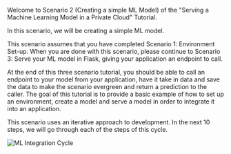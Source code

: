 Welcome to Scenario 2 (Creating a simple ML Model) of the "Serving a Machine Learning Model in a Private Cloud" Tutorial.

In this scenario, we will be creating a simple ML model.

This scenario assumes that you have completed Scenario 1:
Environment Set-up.  When you are done with this scenario, please continue to Scenario 3: Serve your ML model in Flask, giving your application an endpoint to call.

At the end of this three scenario tutorial, you should be able to call an endpoint to your model from your application, have it take in data and save the data to make the scenario evergreen and return a prediction to the caller. 
The goal of this tutorial is to provide a basic example of how to set up an environment, create a model and serve a model in order to integrate it into an application.  

This scenario uses an iterative approach to development.
In the next 10 steps, we will go through each of the steps of this cycle. 

![ML Integration Cycle](ml-cycle-2.png)

 




